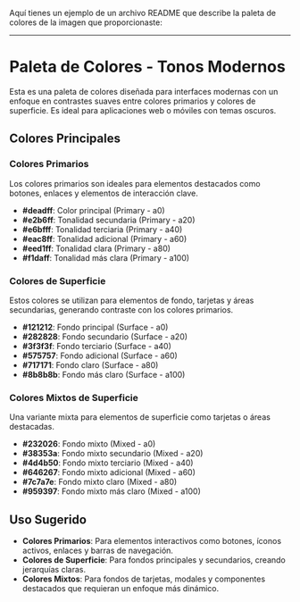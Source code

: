 Aquí tienes un ejemplo de un archivo README que describe la paleta de colores de la imagen que proporcionaste:

---

# Paleta de Colores - Tonos Modernos

Esta es una paleta de colores diseñada para interfaces modernas con un enfoque en contrastes suaves entre colores primarios y colores de superficie. Es ideal para aplicaciones web o móviles con temas oscuros.

## Colores Principales

### Colores Primarios
Los colores primarios son ideales para elementos destacados como botones, enlaces y elementos de interacción clave.

- **#deadff**: Color principal (Primary - a0)
- **#e2b6ff**: Tonalidad secundaria (Primary - a20)
- **#e6bfff**: Tonalidad terciaria (Primary - a40)
- **#eac8ff**: Tonalidad adicional (Primary - a60)
- **#eed1ff**: Tonalidad clara (Primary - a80)
- **#f1daff**: Tonalidad más clara (Primary - a100)

### Colores de Superficie
Estos colores se utilizan para elementos de fondo, tarjetas y áreas secundarias, generando contraste con los colores primarios.

- **#121212**: Fondo principal (Surface - a0)
- **#282828**: Fondo secundario (Surface - a20)
- **#3f3f3f**: Fondo terciario (Surface - a40)
- **#575757**: Fondo adicional (Surface - a60)
- **#717171**: Fondo claro (Surface - a80)
- **#8b8b8b**: Fondo más claro (Surface - a100)

### Colores Mixtos de Superficie
Una variante mixta para elementos de superficie como tarjetas o áreas destacadas.

- **#232026**: Fondo mixto (Mixed - a0)
- **#38353a**: Fondo mixto secundario (Mixed - a20)
- **#4d4b50**: Fondo mixto terciario (Mixed - a40)
- **#646267**: Fondo mixto adicional (Mixed - a60)
- **#7c7a7e**: Fondo mixto claro (Mixed - a80)
- **#959397**: Fondo mixto más claro (Mixed - a100)

## Uso Sugerido

- **Colores Primarios**: Para elementos interactivos como botones, íconos activos, enlaces y barras de navegación.
- **Colores de Superficie**: Para fondos principales y secundarios, creando jerarquías claras.
- **Colores Mixtos**: Para fondos de tarjetas, modales y componentes destacados que requieran un enfoque más dinámico.
